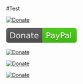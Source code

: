 #Test

[![Donate](https://img.shields.io/badge/Donate-PayPal-brightgreen.svg)](https://www.paypal.com/)

[![Donate](test.svg)](https://www.paypal.com/)

[![Donate](https://github.com/andy-goryachev/FxDock/blob/master/doc/test.svg)](https://www.paypal.com/)

[![Donate](https://raw.githubusercontent.com/andy-goryachev/FxDock/master/doc/test.svg)](https://www.paypal.com/)

[![Donate](https://cdn.rawgit.com/andy-goryachev/FxDock/master/doc/test.svg)](https://www.paypal.com/)
